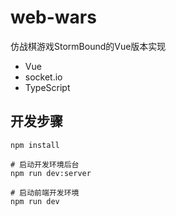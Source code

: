 # web-wars

仿战棋游戏StormBound的Vue版本实现
* Vue
* socket.io
* TypeScript

## 开发步骤

```
npm install

# 启动开发环境后台
npm run dev:server

# 启动前端开发环境
npm run dev
```
